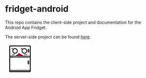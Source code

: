 # fridget-android

This repo contains the client-side project and documentation for the Android App Fridget.

The server-side project can be found [here](https://github.com/YuKitAs/fridget-server).

![](https://github.com/YuKitAs/fridget-android/blob/master/client/app/src/main/res/drawable/fridget_logo.png)
